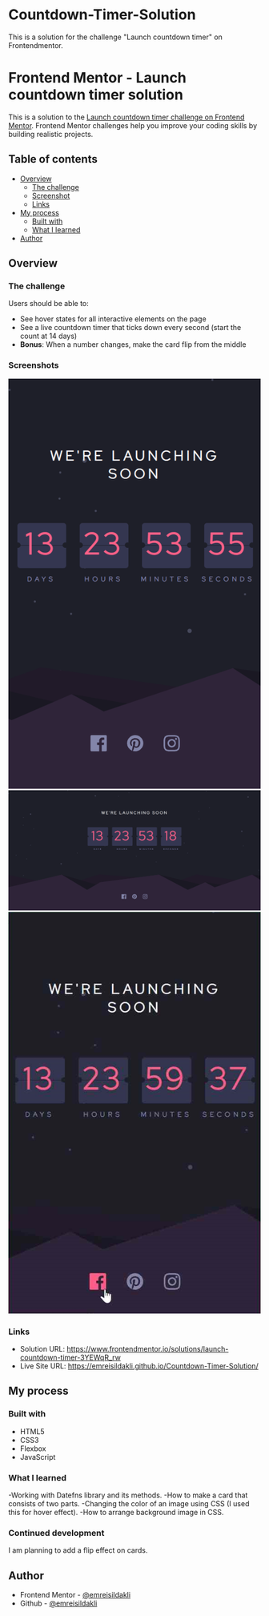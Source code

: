 # Countdown-Timer-Solution
This is a solution for the challenge "Launch countdown timer" on Frontendmentor.

# Frontend Mentor - Launch countdown timer solution

This is a solution to the [Launch countdown timer challenge on Frontend Mentor](https://www.frontendmentor.io/challenges/launch-countdown-timer-N0XkGfyz-). Frontend Mentor challenges help you improve your coding skills by building realistic projects. 

## Table of contents

- [Overview](#overview)
  - [The challenge](#the-challenge)
  - [Screenshot](#screenshot)
  - [Links](#links)
- [My process](#my-process)
  - [Built with](#built-with)
  - [What I learned](#what-i-learned)
- [Author](#author)

## Overview

### The challenge

Users should be able to:

- See hover states for all interactive elements on the page
- See a live countdown timer that ticks down every second (start the count at 14 days)
- **Bonus**: When a number changes, make the card flip from the middle

### Screenshots
![mobile](https://github.com/emreisildakli/Countdown-Timer-Solution/blob/3a546578084aa360da58be2a05326d2bcee1215c/screenshots/mobile-screenshot.png)
![desktop](https://github.com/emreisildakli/Countdown-Timer-Solution/blob/2d3a75252e5ff58507f1a62b8234884f6ddbed42/screenshots/desktop-screenshot.png)
![hover-effect](https://github.com/emreisildakli/Countdown-Timer-Solution/blob/3a546578084aa360da58be2a05326d2bcee1215c/screenshots/hover-screenshot.png)


### Links

- Solution URL: https://www.frontendmentor.io/solutions/launch-countdown-timer-3YEWqR_rw
- Live Site URL: https://emreisildakli.github.io/Countdown-Timer-Solution/

## My process

### Built with

- HTML5
- CSS3 
- Flexbox
- JavaScript


### What I learned

-Working with Datefns library and its methods. 
-How to make a card that consists of two parts.
-Changing the color of an image using CSS (I used this for hover effect).
-How to arrange background image in CSS.


### Continued development

I am planning to add a flip effect on cards.


## Author

- Frontend Mentor - [@emreisildakli](https://www.frontendmentor.io/profile/emreisildakli)
- Github - [@emreisildakli](https://github.com/emreisildakli)
